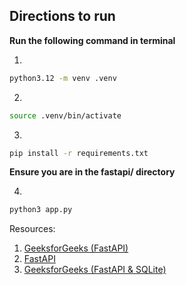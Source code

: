 ## Directions to run 

**Run the following command in terminal** 

1.
```bash
python3.12 -m venv .venv
```

2.
```bash
source .venv/bin/activate
```

3.
```bash
pip install -r requirements.txt
```

**Ensure you are in the fastapi/ directory**

4.
```bash
python3 app.py  
```

Resources: 
1. [GeeksforGeeks (FastAPI)](https://www.geeksforgeeks.org/python/fastapi-introduction/)
2. [FastAPI](https://fastapi.tiangolo.com/tutorial/)
3. [GeeksforGeeks (FastAPI & SQLite)](https://www.geeksforgeeks.org/python/fastapi-sqlite-databases/)
